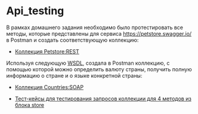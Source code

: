 # Api_testing

В рамках домашнего задания необходимо было протестировать все методы, которые представлены для сервиса https://petstore.swagger.io/ в Postman и создать соответствующую коллекцию:
 <ul>
<li>  <a href="https://www.postman.com/nastyatyuhai/workspace/my-workspace/collection/31081689-8c565a90-83f8-4e3f-bfa4-a768cd2e5bc9?action=share&creator=31081689">Коллекция Petstore:REST</a>  </li>
</ul>

Используя следующую <a href="http://webservices.oorsprong.org/websamples.countryinfo/CountryInfoService.wso?WSDL">WSDL</a>, создала в Postman коллекцию, с помощью которой можно определить валюту страны, получить полную информацию о стране и о языке конкретной страны: 
 <ul>
<li> <a href="https://www.postman.com/nastyatyuhai/workspace/my-workspace/collection/31081689-a4c160aa-9efa-4391-8704-1aee43b72e75?action=share&creator=31081689">Коллекция Countries:SOAP</a>   </li>
</ul>

<ul>
<li>  <a href="https://docs.google.com/spreadsheets/d/1Qp77etY44eOhm1viVV-0avUAWdVKCDkpDuSXMAnoxgg/edit?usp=sharing">Тест-кейсы для тестирования запросов коллекции для 4 методов из блока store</a>   </li>
</ul>